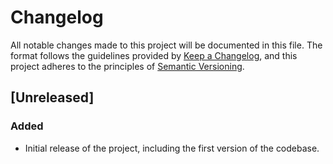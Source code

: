 # Changelog

All notable changes made to this project will be documented in this file. The format follows the guidelines provided by [Keep a Changelog](http://keepachangelog.com/), and this project adheres to the principles of [Semantic Versioning](http://semver.org/).

## [Unreleased]

### Added

- Initial release of the project, including the first version of the codebase.
